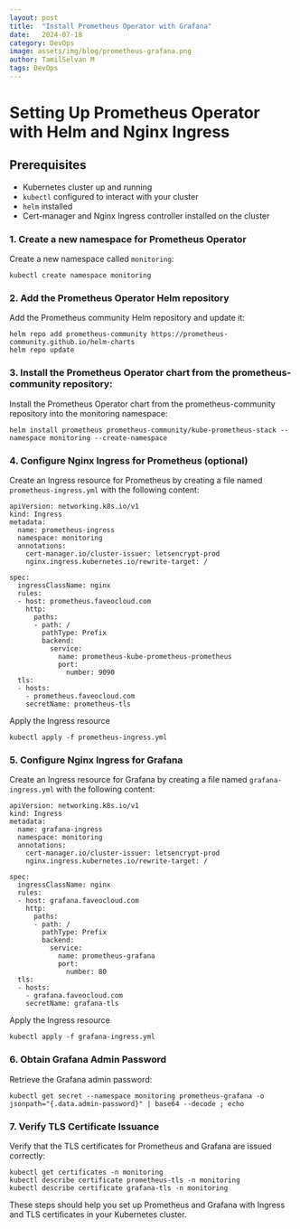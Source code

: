 ```yaml
---
layout: post
title:  "Install Prometheus Operator with Grafana"
date:   2024-07-18
category: DevOps
image: assets/img/blog/prometheus-grafana.png
author: TamilSelvan M
tags: DevOps
---
```



# Setting Up Prometheus Operator with Helm and Nginx Ingress


## Prerequisites
- Kubernetes cluster up and running
- `kubectl` configured to interact with your cluster
- `helm` installed
- Cert-manager and Nginx Ingress controller installed on the cluster

### 1. Create a new namespace for Prometheus Operator 

Create a new namespace called `monitoring`:
```
kubectl create namespace monitoring
```

### 2. Add the Prometheus Operator Helm repository

Add the Prometheus community Helm repository and update it:
```
helm repo add prometheus-community https://prometheus-community.github.io/helm-charts
helm repo update
```

### 3. Install the Prometheus Operator chart from the prometheus-community repository:

Install the Prometheus Operator chart from the prometheus-community repository into the monitoring namespace:

```
helm install prometheus prometheus-community/kube-prometheus-stack --namespace monitoring --create-namespace
```

### 4. Configure Nginx Ingress for Prometheus (optional)

Create an Ingress resource for Prometheus by creating a file named `prometheus-ingress.yml` with the following content:

```
apiVersion: networking.k8s.io/v1
kind: Ingress
metadata:
  name: prometheus-ingress
  namespace: monitoring
  annotations:
    cert-manager.io/cluster-issuer: letsencrypt-prod
    nginx.ingress.kubernetes.io/rewrite-target: /

spec:
  ingressClassName: nginx
  rules:
  - host: prometheus.faveocloud.com
    http:
      paths:
      - path: /
        pathType: Prefix
        backend:
          service:
            name: prometheus-kube-prometheus-prometheus
            port:
              number: 9090
  tls:
  - hosts:
    - prometheus.faveocloud.com
    secretName: prometheus-tls
```
Apply the Ingress resource
```
kubectl apply -f prometheus-ingress.yml
```

### 5. Configure Nginx Ingress for Grafana

Create an Ingress resource for Grafana by creating a file named `grafana-ingress.yml` with the following content:

```
apiVersion: networking.k8s.io/v1
kind: Ingress
metadata:
  name: grafana-ingress
  namespace: monitoring
  annotations:
    cert-manager.io/cluster-issuer: letsencrypt-prod
    nginx.ingress.kubernetes.io/rewrite-target: /

spec:
  ingressClassName: nginx
  rules:
  - host: grafana.faveocloud.com
    http:
      paths:
      - path: /
        pathType: Prefix
        backend:
          service:
            name: prometheus-grafana
            port:
              number: 80
  tls:
  - hosts:
    - grafana.faveocloud.com
    secretName: grafana-tls
```
Apply the Ingress resource
```
kubectl apply -f grafana-ingress.yml
```
### 6. Obtain Grafana Admin Password

Retrieve the Grafana admin password:

```
kubectl get secret --namespace monitoring prometheus-grafana -o jsonpath="{.data.admin-password}" | base64 --decode ; echo
```
### 7. Verify TLS Certificate Issuance

Verify that the TLS certificates for Prometheus and Grafana are issued correctly:

```
kubectl get certificates -n monitoring
kubectl describe certificate prometheus-tls -n monitoring
kubectl describe certificate grafana-tls -n monitoring
```
These steps should help you set up Prometheus and Grafana with Ingress and TLS certificates in your Kubernetes cluster.
